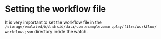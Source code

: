# Setting the workflow file

It is very important to set the workflow file in 
the `/storage/emulated/0/Android/data/com.example.smartplay/files/workflow/workflow.json` 
directory inside the watch. 